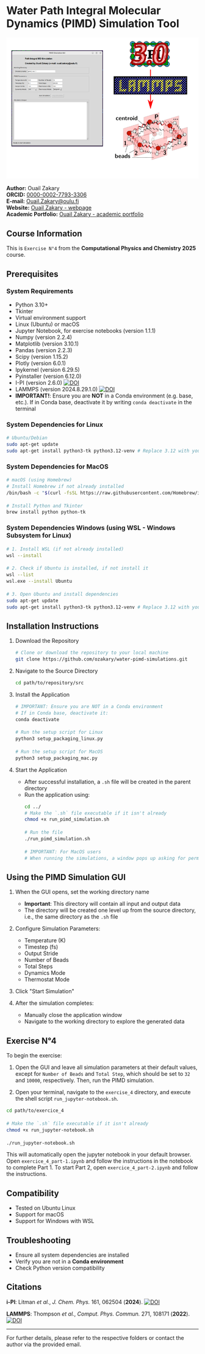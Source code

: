 # Water Path Integral Molecular Dynamics (PIMD) Simulation Tool

![Figure](./image.png)

**Author:** Ouail Zakary  
**ORCID:** [0000-0002-7793-3306](https://orcid.org/0000-0002-7793-3306)  
**E-mail:** [Ouail.Zakary@oulu.fi](mailto:Ouail.Zakary@oulu.fi)  
**Website:** [Ouail Zakary - webpage](https://cc.oulu.fi/~nmrwww/members/Ouail_Zakary.html)  
**Academic Portfolio:** [Ouail Zakary - academic portfolio](https://ozakary.github.io/)

## Course Information
This is `Exercise N°4` from the **Computational Physics and Chemistry 2025** course.

## Prerequisites

### System Requirements
- Python 3.10+
- Tkinter
- Virtual environment support
- Linux (Ubuntu) or macOS
- Jupyter Notebook, for exercise notebooks (version 1.1.1)
- Numpy (version 2.2.4)
- Matplotlib (version 3.10.1)
- Pandas (version 2.2.3)
- Scipy (version 1.15.2)
- Plotly (version 6.0.1)
- Ipykernel (version 6.29.5)
- Pyinstaller (version 6.12.0)
- I-PI (version 2.6.0) [![DOI](https://img.shields.io/badge/DOI-10.1063%2F5.0215869-blue.svg)](https://doi.org/10.1063/5.0215869)
- LAMMPS (version 2024.8.29.1.0) [![DOI](https://img.shields.io/badge/DOI-10.1016%2Fj.cpc.2021.108171-green.svg)](https://doi.org/10.1016/j.cpc.2021.108171)
- **IMPORTANT!**: Ensure you are **NOT** in a Conda environment (e.g. base, etc.). If in Conda base, deactivate it by writing `conda deactivate` in the terminal

### System Dependencies for Linux
```bash
# Ubuntu/Debian
sudo apt-get update
sudo apt-get install python3-tk python3.12-venv # Replace 3.12 with your current Python version. To check your Python version, run the following command in the terminal: python3 --version.
```
### System Dependencies for MacOS
```bash
# macOS (using Homebrew)
# Install Homebrew if not already installed
/bin/bash -c "$(curl -fsSL https://raw.githubusercontent.com/Homebrew/install/HEAD/install.sh)"

# Install Python and Tkinter
brew install python python-tk
```
### System Dependencies Windows (using WSL - Windows Subsystem for Linux)
```bash
# 1. Install WSL (if not already installed)
wsl --install

# 2. Check if Ubuntu is installed, if not install it
wsl --list
wsl.exe --install Ubuntu

# 3. Open Ubuntu and install dependencies
sudo apt-get update
sudo apt-get install python3-tk python3.12-venv # Replace 3.12 with your current Python version
```

## Installation Instructions

1. Download the Repository
   ```bash
   # Clone or download the repository to your local machine
   git clone https://github.com/ozakary/water-pimd-simulations.git
   ```

2. Navigate to the Source Directory
   ```bash
   cd path/to/repository/src
   ```

3. Install the Application
   ```bash
   # IMPORTANT: Ensure you are NOT in a Conda environment
   # If in Conda base, deactivate it:
   conda deactivate

   # Run the setup script for Linux
   python3 setup_packaging_linux.py

   # Run the setup script for MacOS
   python3 setup_packaging_mac.py
   
   ```

4. Start the Application
   - After successful installation, a `.sh` file will be created in the parent directory
   - Run the application using:
     ```bash
     cd ../
     # Make the `.sh` file executable if it isn't already
     chmod +x run_pimd_simulation.sh

     # Run the file
     ./run_pimd_simulation.sh

     # IMPORTANT: For MacOS users
     # When running the simulations, a window pops up asking for permission to allow the connection. This window is related to socket communication between I-PI and LAMMPS, so the connection should be allowed 
     ```

## Using the PIMD Simulation GUI

1. When the GUI opens, set the working directory name
   - **Important**: This directory will contain all input and output data
   - The directory will be created one level up from the source directory, i.e., the same directory as the `.sh` file

2. Configure Simulation Parameters:
   - Temperature (K)
   - Timestep (fs)
   - Output Stride
   - Number of Beads
   - Total Steps
   - Dynamics Mode
   - Thermostat Mode

3. Click "Start Simulation"

4. After the simulation completes:
   - Manually close the application window
   - Navigate to the working directory to explore the generated data

## Exercise N°4
To begin the exercise:

1. Open the GUI and leave all simulation parameters at their default values, except for `Number of Beads` and `Total Step`, which should be set to `32` and `10000`, respectively. Then, run the PIMD simulation.

2. Open your terminal, navigate to the `exercise_4` directory, and execute the shell script `run_jupyter-notebook.sh`.

```bash
cd path/to/exercice_4

# Make the `.sh` file executable if it isn't already
chmod +x run_jupyter-notebook.sh

./run_jupyter-notebook.sh
```
This will automatically open the jupyter notebook in your default browser. Open `exercice_4_part-1.ipynb` and follow the instructions in the notebook to complete Part 1. To start Part 2, open `exercice_4_part-2.ipynb` and follow the instructions.

## Compatibility
- Tested on Ubuntu Linux
- Support for macOS
- Support for Windows with WSL

## Troubleshooting
- Ensure all system dependencies are installed
- Verify you are not in a **Conda environment**
- Check Python version compatibility

## Citations
**i-PI**: Litman *et al.*, *J. Chem. Phys.* 161, 062504 (**2024**). [![DOI](https://img.shields.io/badge/DOI-10.1063%2F5.0215869-blue.svg)](https://doi.org/10.1063/5.0215869)

**LAMMPS**: Thompson *et al.*, *Comput. Phys. Commun.* 271, 108171 (**2022**). [![DOI](https://img.shields.io/badge/DOI-10.1016%2Fj.cpc.2021.108171-green.svg)](https://doi.org/10.1016/j.cpc.2021.108171)

---

For further details, please refer to the respective folders or contact the author via the provided email.
